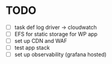 # TODO

- [ ] task def log driver -> cloudwatch
- [ ] EFS for static storage for WP app
- [ ] set up CDN and WAF
- [ ] test app stack
- [ ] set up observability (grafana hosted)